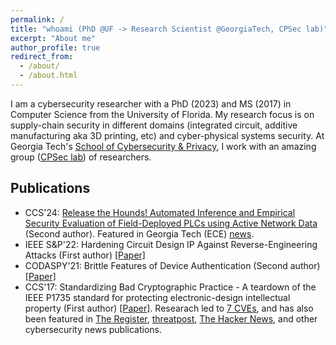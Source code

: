 ```yaml
---
permalink: /
title: "whoami (PhD @UF -> Research Scientist @GeorgiaTech, CPSec lab)"
excerpt: "About me"
author_profile: true
redirect_from: 
  - /about/
  - /about.html
---
```


<!-- I am a PhD alum (advised by Dr. Thomas Shrimpton) of FICS Research, University of Florida (USA). I hold an MS in Computer Science from University of Florida, and a BTech in Computer Science from NIT Rourkela (India). After my BTech, I worked as an engineer for Samsung Research Institute, Noida for two years followed by a two year teaching stint at KIIT, Bhubaneswar (my hometown). At Samsung, my work involved understanding the working of various FM drivers (e.g., Marvell, CSR) and solving bugs along with working on code optimization and stabilization. At KIIT, I taught  undergraduate students Programming in C, Computer Security. -->

I am a cybersecurity researcher with a PhD (2023) and MS (2017) in Computer Science from the University of Florida. My research focus is on supply-chain security in different domains (integrated circuit, additive manufacturing aka 3D printing, etc) and cyber-physical systems security. At Georgia Tech's [School of Cybersecurity \& Privacy](https://scp.cc.gatech.edu/), I work with an amazing group ([CPSec lab](https://sites.gatech.edu/capcpsec/people/)) of researchers.
<!--After obtaining my Bachelors degree from NIT Rourkela (India), I worked as an engineer for Samsung Research Institute, Noida (India) for two years followed by a two year teaching stint at KIIT, Bhubaneswar (India). At Samsung, my work involved understanding the working of various FM drivers (e.g., Marvell, CSR) and solving bugs along with working on code optimization and stabilization. At KIIT, I taught  undergraduate students Programming in C, Computer Security. -->

<!-- Life outside work and research: I love sports (tennis, table tennis/ping pong and cricket), write poems and songs occasionally, and like cooking (of course, eating too).-->

## Publications
- CCS'24: [Release the Hounds! Automated Inference and Empirical Security Evaluation of Field-Deployed PLCs using Active Network Data](https://www.sigsac.org/ccs/CCS2024/program/accepted-papers.html) (Second author). Featured in Georgia Tech (ECE) [news](https://ece.gatech.edu/news/2024/10/new-algorithm-identifies-increase-critical-infrastructure-security-vulnerabilities-0).
- IEEE S&P'22: Hardening Circuit Design IP Against Reverse-Engineering Attacks (First author) [[Paper]](https://eprint.iacr.org/2021/456.pdf)
- CODASPY'21: Brittle Features of Device Authentication (Second author) [[Paper]](https://dl.acm.org/doi/abs/10.1145/3422337.3447842)
- CCS'17: Standardizing Bad Cryptographic Practice - A teardown of the IEEE P1735 standard for protecting electronic-design intellectual property (First author) [[Paper]](https://acmccs.github.io/papers/p1533-chhotarayA.pdf). Researach led to [7 CVEs](http://www.kb.cert.org/vuls/id/739007), and has also been featured in [The Register](https://www.theregister.co.uk/2017/11/07/ieee_p1735_chip_design_insecurity/), [threatpost](https://threatpost.com/us-cert-warns-of-crypto-bugs-in-ieee-standard/128784/), [The Hacker News](https://thehackernews.com/2017/11/ieee-p1735-ip-encryption.html), and other cybersecurity news publications.


<!-- ## More about my research on IC Supply Chain Security
The modern multi-billion-dollar integrated-circuit supply chain is global and distributed as different entities come together to produce a packaged integrated circuit. Developers of these integrated circuits or IP authors as they are otherwise known, spend lots of time, money and effort to come up with an efficient design of an integrated circuit. Therefore, IC designs are considered as intellectual properties of IP authors, and security mechanisms are needed to prevent adversarial entities in the supply chain from stealing the circuit IPs. In my research, I use principles of modern cryptography to develop provably-secure defenses against IP theft.-->

<!-- A counterfeit electronic component is an electronic part that deviates from a legitimate part in terms of ownership, specification, functionality and performance. Production of counterfeit chips is a longstanding problem that remains on the rise. Economic loss due to counterfeiting has been reported as high as $169 billion. Considering the scale and impact of the counterfeit market, there is a need of designing techniques that prevent counterfeiting in every stage of the integrated-circuit supply chain. Researchers have been making significant efforts to provide solutions using cryptography. But, a lack of formal treatment in terms of modern cryptography leaves gaping holes in the existing solutions. My research is aimed at closing some of these holes (and finding new holes, if any) in a systematic and principled way.  -->

<!--In my CCS'17 paper ["Standardizing Bad Cryptographic Practice - A teardown of the IEEE P1735 standard for protecting electronic-design intellectual property"](https://acmccs.github.io/papers/p1533-chhotarayA.pdf), my co-authors (Adib Nahiyan, Dr. Domenic Forte, Dr. Thomas Shrimpton) and I found weaknesses in the IEEE P1735 standard that leads to efficient recovery of  plaintext circuit-design IP by  exploiting error messages that electronic-design and automation tools output during synthesis of encrypted circuit-design IPs. This work resulted in [7 Common Vulnerabilities and Exposures (CVE) entries in the Vulnerability Notes Database](http://www.kb.cert.org/vuls/id/739007) and was featured in [The Register](https://www.theregister.co.uk/2017/11/07/ieee_p1735_chip_design_insecurity/), [threatpost](https://threatpost.com/us-cert-warns-of-crypto-bugs-in-ieee-standard/128784/), [The Hacker News](https://thehackernews.com/2017/11/ieee-p1735-ip-encryption.html), and other cybersecurity news publications. Note that the IEEE P1735 standard was aimed at protecting the circuit-design IP of IP authors from other adversarial IP authors in the design phase.

In my IEEE S&P'22 paper ["Hardening Circuit Design IP Against Reverse-Engineering Attacks"](https://eprint.iacr.org/2021/456.pdf), my co-author (Dr. Thomas Shrimpton) and I gave provable-security foundations for design-hiding (DH) schemes that are used by IP authors to protect their circuit-design IPs from  adversarial foundries. We gave the first DH scheme that provably hides combinational/stateless circuits against honest-but-curious adversaries that try to reverse-engineer the full functionality of the hidden circuit.-->
